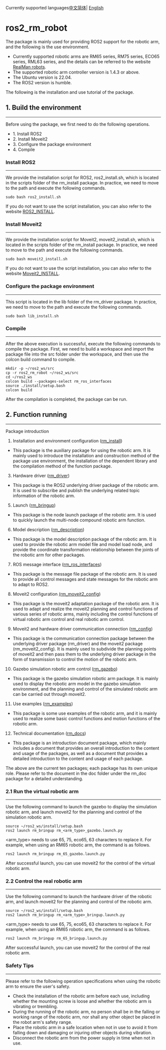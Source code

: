Currently supported languages[中文简体](https://github.com/kaola-zero/ros2_rm_robot/blob/main/README_CN.md)|
[English](https://github.com/kaola-zero/ros2_rm_robot/blob/main/README.md)

# ros2_rm_robot

The package is mainly used for providing ROS2 support for the robotic arm, and the following is the use environment.

* Currently supported robotic arms are RM65 series, RM75 series, ECO65 series, RML63 series, and the details can be referred to the website [RealMan robots](http://www.realman-robotics.com/).
* The supported robotic arm controller version is 1.4.3 or above.
* The Ubuntu version is 22.04.
* The ROS2 version is humble.

The following is the installation and use tutorial of the package.

## 1\. Build the environment

---

Before using the package, we first need to do the following operations.

* 1\. Install ROS2
* 2\. Install Moveit2
* 3\. Configure the package environment
* 4\. Compile

### Install ROS2

----

We provide the installation script for ROS2, ros2_install.sh, which is located in the scripts folder of the rm_install package. In practice, we need to move to the path and execute the following commands.

```
sudo bash ros2_install.sh
```

If you do not want to use the script installation, you can also refer to the website [ROS2_INSTALL](https://docs.ros.org/en/humble/Installation/Ubuntu-Install-Debians.html).

### Install Moveit2

----

We provide the installation script for Moveit2, moveit2_install.sh, which is located in the scripts folder of the rm_install package. In practice, we need to move to the path and execute the following commands.

```
sudo bash moveit2_install.sh
```

If you do not want to use the script installation, you can also refer to the website [Moveit2_INSTALL](https://moveit.ros.org/install-moveit2/binary/).

### Configure the package environment

----

This script is located in the lib folder of the rm_driver package. In practice, we need to move to the path and execute the following commands.

```
sudo bash lib_install.sh
```

### Compile

----

After the above execution is successful, execute the following commands to compile the package. First, we need to build a workspace and import the package file into the src folder under the workspace, and then use the colcon build command to compile.

```
mkdir -p ~/ros2_ws/src
cp -r ros2_rm_robot ~/ros2_ws/src
cd ~/ros2_ws
colcon build --packages-select rm_ros_interfaces
source ./install/setup.bash
colcon build
```

After the compilation is completed, the package can be run.

## 2\. Function running

---

Package introduction

1. Installation and environment configuration ([rm_install](https://github.com/RealManRobot/ros2_rm_robot/tree/main/rm_install))

* This package is the auxiliary package for using the robotic arm. It is mainly used to introduce the installation and construction method of the package use environment, the installation of the dependent library and the compilation method of the function package.

3. Hardware driver ([rm_driver](https://github.com/RealManRobot/ros2_rm_robot/tree/main/rm_driver))

* This package is the ROS2 underlying driver package of the robotic arm. It is used to subscribe and publish the underlying related topic information of the robotic arm.

5. Launch ([rm_bringup](https://github.com/RealManRobot/ros2_rm_robot/tree/main/rm_bringup))

* This package is the node launch package of the robotic arm. It is used to quickly launch the multi-node compound robotic arm function.

6. Model description ([rm_description](https://github.com/RealManRobot/ros2_rm_robot/tree/main/rm_description))

* This package is the model description package of the robotic arm. It is used to provide the robotic arm model file and model load node, and provide the coordinate transformation relationship between the joints of the robotic arm for other packages.

7. ROS message interface ([rm_ros_interfaces](https://github.com/RealManRobot/ros2_rm_robot/tree/main/rm_ros_interfaces))

* This package is the message file package of the robotic arm. It is used to provide all control messages and state messages for the robotic arm to adapt to ROS2.

8. Moveit2 configuration [(rm_moveit2_config](https://github.com/RealManRobot/ros2_rm_robot/tree/main/rm_moveit2_config))

* This package is the moveit2 adaptation package of the robotic arm. It is used to adapt and realize the moveit2 planning and control functions of various series of robotic arms, mainly including the control functions of virtual robotic arm control and real robotic arm control.

9. Moveit2 and hardware driver communication connection ([rm_config](https://github.com/RealManRobot/ros2_rm_robot/tree/main/rm_control))

* This package is the communication connection package between the underlying driver package (rm_driver) and the moveit2 package (rm_moveit2_config). It is mainly used to subdivide the planning points of moveit2 and then pass them to the underlying driver package in the form of transmission to control the motion of the robotic arm.

10. Gazebo simulation robotic arm control ([rm_gazebo](https://github.com/RealManRobot/ros2_rm_robot/tree/main/rm_gazebo))

* This package is the gazebo simulation robotic arm package. It is mainly used to display the robotic arm model in the gazebo simulation environment, and the planning and control of the simulated robotic arm can be carried out through moveit2.

11. Use examples ([rm_examples](https://github.com/RealManRobot/ros2_rm_robot/tree/main/rm_example))

* This package is some use examples of the robotic arm, and it is mainly used to realize some basic control functions and motion functions of the robotic arm.

12. Technical documentation ([rm_docs](https://github.com/RealManRobot/ros2_rm_robot/tree/main/rm_doc))

* This package is an introduction document package, which mainly includes a document that provides an overall introduction to the content and usage of the packages, as well as a document that provides a detailed introduction to the content and usage of each package.

The above are the current ten packages; each package has its own unique role. Please refer to the document in the doc folder under the rm_doc package for a detailed understanding.

### 2.1 Run the virtual robotic arm

----

Use the following command to launch the gazebo to display the simulation robotic arm, and launch moveit2 for the planning and control of the simulation robotic arm.

```
source ~/ros2_ws/install/setup.bash
ros2 launch rm_bringup rm_<arm_type>_gazebo.launch.py
```

\<arm_type> needs to use 65, 75, eco65, 63 characters to replace it. For example, when using an RM65 robotic arm, the command is as follows.

```
ros2 launch rm_bringup rm_65_gazebo.launch.py
```

After successful launch, you can use moveit2 for the control of the virtual robotic arm.

### 2.2 Control the real robotic arm

----

Use the following command to launch the hardware driver of the robotic arm, and launch moveit2 for the planning and control of the robotic arm.

```
source ~/ros2_ws/install/setup.bash
ros2 launch rm_bringup rm_<arm_type>_bringup.launch.py
```

\<arm_type> needs to use 65, 75, eco65, 63 characters to replace it. For example, when using an RM65 robotic arm, the command is as follows.

```
ros2 launch rm_bringup rm_65_bringup.launch.py
```

After successful launch, you can use moveit2 for the control of the real robotic arm.

### Safety Tips

----

Please refer to the following operation specifications when using the robotic arm to ensure the user's safety.

* Check the installation of the robotic arm before each use, including whether the mounting screw is loose and whether the robotic arm is vibrating or trembling.
* During the running of the robotic arm, no person shall be in the falling or working range of the robotic arm, nor shall any other object be placed in the robot arm's safety range.
* Place the robotic arm in a safe location when not in use to avoid it from falling down and damaging or injuring other objects during vibration.
* Disconnect the robotic arm from the power supply in time when not in use.
